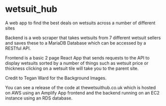 # wetsuit_hub
A web app to find the best deals on wetsuits across a number of different sites

Backend is a web scraper that takes wetsuits from 7 different wetsuit sellers and saves these to a MariaDB Database which can be accessed by a RESTful API.

Frontend is a basic 2 page React App that sends requests to the API to display wetsuits sorted by a number of things such as wetsuit price or thickness clicking on a wetsuit tile will take you to the parent site. 

Credit to Tegan Ward for the Background Images. 

You can see a release of the code at thewetsuithub.co.uk which is hosted on AWS using an Amplify App frontend and the backend running on an EC2 instance using an RDS database. 
